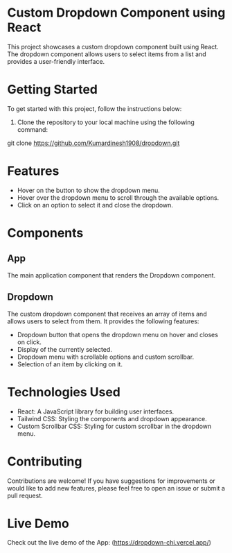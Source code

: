 # Custom Dropdown Component using React

This project showcases a custom dropdown component built using React. The dropdown component allows users to select items from a list and provides a user-friendly interface.

# Getting Started

To get started with this project, follow the instructions below:

1. Clone the repository to your local machine using the following command:

git clone https://github.com/Kumardinesh1908/dropdown.git

# Features
- Hover on the button to show the dropdown menu.
- Hover over the dropdown menu to scroll through the available options.
- Click on an option to select it and close the dropdown.

# Components
## App
The main application component that renders the Dropdown component.

## Dropdown
The custom dropdown component that receives an array of items and allows users to select from them. It provides the following features:
- Dropdown button that opens the dropdown menu on hover and closes on click. 
- Display of the currently selected.
- Dropdown menu with scrollable options and custom scrollbar.
- Selection of an item by clicking on it.

# Technologies Used
- React: A JavaScript library for building user interfaces.
- Tailwind CSS: Styling the components and dropdown appearance.
- Custom Scrollbar CSS: Styling for custom scrollbar in the dropdown menu.

# Contributing
Contributions are welcome! If you have suggestions for improvements or would like to add new features, please feel free to open an issue or submit a pull request.

# Live Demo
Check out the live demo of the App: (https://dropdown-chi.vercel.app/)
